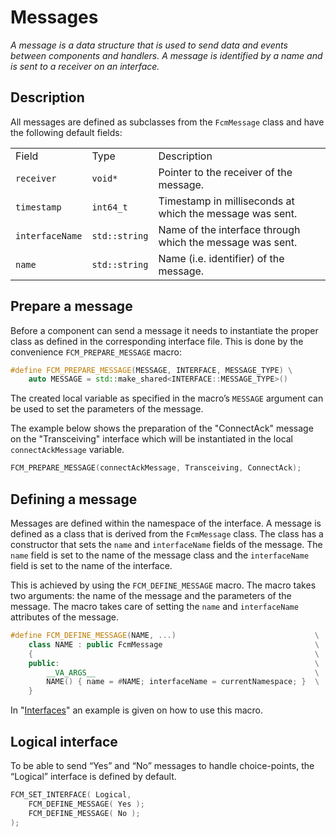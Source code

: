 # Messages
_A message is a data structure that is used to send data and events between components and handlers. A message is identified by a name and is sent to a receiver on an interface._

## Description

All messages are defined as subclasses from the `FcmMessage` class and have the following default fields:

<table>
  <tr>
   <td>Field
   </td>
   <td>Type
   </td>
   <td>Description
   </td>
  </tr>
  <tr>
   <td><code>receiver</code>
   </td>
   <td><code>void*</code>
   </td>
   <td>Pointer to the receiver of the message.
   </td>
  </tr>
  <tr>
   <td><code>timestamp</code>
   </td>
   <td><code>int64_t</code>
   </td>
   <td>Timestamp in milliseconds at which the message was sent.
   </td>
  </tr>
  <tr>
   <td><code>interfaceName</code>
   </td>
   <td><code>std::string</code>
   </td>
   <td>Name of the interface through which the message was sent.
   </td>
  </tr>
  <tr>
   <td><code>name</code>
   </td>
   <td><code>std::string</code>
   </td>
   <td>Name (i.e. identifier) of the message.
   </td>
  </tr>
</table>

## Prepare a message

Before a component can send a message it needs to instantiate the proper class as defined in the corresponding interface file. This is done by the convenience `FCM_PREPARE_MESSAGE` macro:

```cpp
#define FCM_PREPARE_MESSAGE(MESSAGE, INTERFACE, MESSAGE_TYPE) \
    auto MESSAGE = std::make_shared<INTERFACE::MESSAGE_TYPE>()
```

The created local variable as specified in the macro’s `MESSAGE` argument can be used to set the parameters of the message.

The example below shows the preparation of the "ConnectAck" message on the "Transceiving" interface which will be instantiated in the local `connectAckMessage` variable.

```cpp
FCM_PREPARE_MESSAGE(connectAckMessage, Transceiving, ConnectAck);
```

## Defining a message

Messages are defined within the namespace of the interface. A message is defined as a class that is derived from the `FcmMessage` class. The class has a constructor that sets the `name` and `interfaceName` fields of the message. The `name` field is set to the name of the message class and the `interfaceName` field is set to the name of the interface.

This is achieved by using the `FCM_DEFINE_MESSAGE` macro. The macro takes two arguments: the name of the message and the parameters of the message. The macro takes care of setting the `name` and `interfaceName` attributes of the message.

```cpp
#define FCM_DEFINE_MESSAGE(NAME, ...)                               \
    class NAME : public FcmMessage                                  \
    {                                                               \
    public:                                                         \
        __VA_ARGS__                                                 \
        NAME() { name = #NAME; interfaceName = currentNamespace; }  \
    }
```

In "[Interfaces](Interfaces.md)" an example is given on how to use this macro.

## Logical interface

To be able to send “Yes” and “No” messages to handle choice-points, the “Logical” interface is defined by default.

```cpp
FCM_SET_INTERFACE( Logical,
    FCM_DEFINE_MESSAGE( Yes );
    FCM_DEFINE_MESSAGE( No );
);
```

